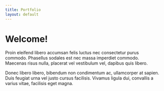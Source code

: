 ```yaml
---
title: Portfolio
layout: default
---
```


# Welcome!

Proin eleifend libero accumsan felis luctus nec consectetur purus commodo.
Phasellus sodales est nec massa imperdiet commodo. Maecenas risus nulla, placerat vel vestibulum vel, dapibus quis libero.

Donec libero libero, bibendum non condimentum ac, ullamcorper at sapien. Duis feugiat urna vel justo cursus facilisis.
Vivamus ligula dui, convallis a varius vitae, facilisis eget magna.
